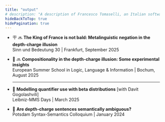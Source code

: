 ```yaml
---
title: "output"
# description: "A description of Francesco Tomaselli, an Italian software engineer."
hideBackToTop: true
hidePagination: true
---
```


- 🪧 🔜 **The King of France is not bald: Metalinguistic negation in the depth-charge illusion**<br>Sinn und Bedeutung 30 | Frankfurt, September 2025
 
- 🎤 🔜 **Compositionality in the depth-charge illusion: Some experimental insights**<br>European Summer School in Logic, Language & Information |  Bochum, August 2025
  
  ----

- 🎤 **Modelling quantifier use with beta distributions** [with Davit Gogolashvili]<br>Leibniz-MMS Days | March 2025
  
- 🎤 **Are depth-charge sentences semantically ambiguous?**<br>Potsdam Syntax-Semantics Colloquium | January 2024
  



<!-- <table>
  <tr>
    <td style="vertical-align: top;">conference<br>presentation</td>
    <td style="vertical-align: top;">upcoming</td>
    <td style="white-space: normal; line-break: auto; vertical-align: top;">Compositionality&nbsp;in&nbsp;the&nbsp;depth-charge&nbsp;illusion:&nbsp;Some&nbsp;experimental&nbsp;insights</td>
  </tr>
  <tr>
    <td style="vertical-align: top;">Row 2, Col 1</td>
    <td>Row 2, Col 2</td>
    <td>Row 2, Col 3</td>
  </tr>
  <tr>
    <td style="vertical-align: top;">Row 3, Col 1</td>
    <td>Row 3, Col 2</td>
    <td>Row 3, Col 3</td>
  </tr>
  <tr>
    <td style="vertical-align: top;">Row 4, Col 1</td>
    <td>Row 4, Col 2</td>
    <td>Row 4, Col 3</td>
  </tr>
</table> -->
